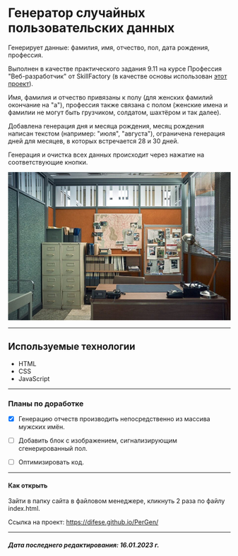 # Генератор случайных пользовательских данных

Генерирует данные: фамилия, имя, отчество, пол, дата рождения, профессия.

Выполнен в качестве практического задания 9.11 на курсе Профессия "Веб-разработчик" от SkillFactory (в качестве основы использован [этот проект](https://github.com/SkillfactoryCoding/php/tree/master/bjs/10_function_object)).

Имя, фамилия и отчество привязаны к полу (для женских фамилий окончание на "а"), профессия также связана с полом (женские имена и фамилии не могут быть грузчиком, солдатом, шахтёром и так далее).

Добавлена генерация дня и месяца рождения, месяц рождения написан текстом (например: "июля", "августа"), ограничена генерация дней для месяцев, в которых встречается 28 и 30 дней.

Генерация и очистка всех данных происходит через нажатие на соответствующие кнопки.

[![number](./images/pergen.jpg "Ссылка на проект")](https://difese.github.io/PerGen/)

***

## Используемые технологии

* HTML
* CSS
* JavaScript

***

### Планы по доработке

* [x] Генерацию отчеств производить непосредственно из массива мужских имён.

* [ ] Добавить блок с изображением, сигнализирующим сгенерированный пол.

* [ ] Оптимизировать код.

***

#### Как открыть

Зайти в папку сайта в файловом менеджере, кликнуть 2 раза по файлу index.html.

Ссылка на проект: <https://difese.github.io/PerGen/>

***

##### *Дата последнего редактирования: 16.01.2023 г.*
